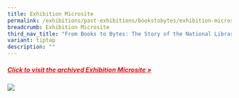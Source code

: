 ```yaml
---
title: Exhibition Microsite
permalink: /exhibitions/past-exhibitions/bookstobytes/exhibition-microsite/
breadcrumb: Exhibition Microsite
third_nav_title: "From Books to Bytes: The Story of the National Library"
variant: tiptap
description: ""
---
```

<h5><a href="https://eresources.nlb.gov.sg/webarchives/2008-10-09%2016:06:00.000/wp/details/http://exhibitions.nlb.gov.sg/bookstobytes/home/index.html" target="_blank" rel="noopener" style="color:#E21216;">Click to visit the archived Exhibition Microsite »</a></h5>

<img src="/images/event-images/frombooks/from-books-to-bytes-microsite.jpg">